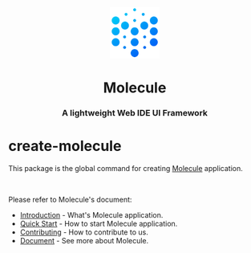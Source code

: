 <div align="center">

 <img src="https://github.com/DTStack/molecule/raw/main/website/static/img/logo@3x.png" width="20%" height="20%" alt="watchman-logo" />
 <h1>Molecule</h1>
 <h3>A lightweight Web IDE UI Framework</h3>

</div>

# create-molecule

This package is the global command for creating [Molecule](https://github.com/DTStack/molecule) application.

<br />

Please refer to Molecule's document:

- [Introduction](https://dtstack.github.io/molecule/docs/next/introduction) - What's Molecule application.
- [Quick Start](https://dtstack.github.io/molecule/docs/next/quick-start) - How to start Molecule application.
- [Contributing](https://dtstack.github.io/molecule/docs/next/contributing) - How to contribute to us.
- [Document](https://dtstack.github.io/molecule/) - See more about Molecule.
